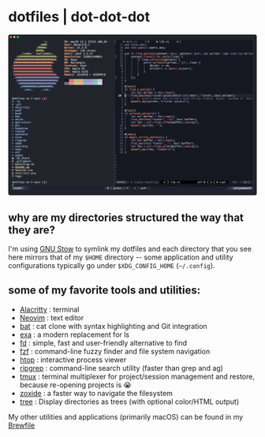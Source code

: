 # dotfiles | dot-dot-dot

![](./shellshot.png)

## why are my directories structured the way that they are?

I'm using [GNU Stow](https://www.gnu.org/software/stow/) to symlink my dotfiles and each directory that you see here mirrors that of my `$HOME` directory -- some application and utility configurations typically go under `$XDG_CONFIG_HOME` (`~/.config`).

## some of my favorite tools and utilities:

- [Alacritty](https://github.com/alacritty/alacritty) : terminal
- [Neovim](https://github.com/neovim/neovim) : text editor
- [bat](https://github.com/sharkdp/bat) : cat clone with syntax highlighting and Git integration
- [exa](https://github.com/ogham/exa) : a modern replacement for ls
- [fd](https://github.com/sharkdp/fd) : simple, fast and user-friendly alternative to find
- [fzf](https://github.com/junegunn/fzf) : command-line fuzzy finder and file system navigation
- [htop](https://github.com/htop-dev/htop) : interactive process viewer
- [ripgrep](https://github.com/BurntSushi/ripgrep) : command-line search utility (faster than grep and ag)
- [tmux](https://github.com/tmux/tmux) : terminal multiplexer for project/session management and restore, because re-opening projects is 😭
- [zoxide](https://github.com/ajeetdsouza/zoxide) : a faster way to navigate the filesystem
- [tree](http://mama.indstate.edu/users/ice/tree) : Display directories as trees (with optional color/HTML output)

My other utilities and applications (primarily macOS) can be found in my [Brewfile](./homebrew/Brewfile)

